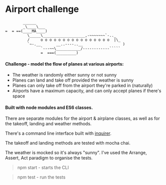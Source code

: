 Airport challenge
=================

```
        ______
        _\____\___
=  = ==(____MA____)
          \_____\___________________,-~~~~~~~`-.._
          /     o o o o o o o o o o o o o o o o  |\_
          `~-.__       __..----..__                  )
                `---~~\___________/------------`````
                =  ===(_________)

```

#### Challenge - model the flow of planes at various airports:

* The weather is randomly either sunny or not sunny
* Planes can land and take off provided the weather is sunny
* Planes can only take off from the airport they're parked in (naturally)
* Airports have a maximum capacity, and can only accept planes if there's space

#### Built with node modules and ES6 classes. 

There are separate modules for the airport & airplane classes, as well as for the takeoff, landing and weather methods.

There's a command line interface built with [inquirer](https://www.npmjs.com/package/inquirer).

The takeoff and landing methods are tested with mocha chai. 

The weather is mocked so it's always "sunny". I've used the Arrange, Assert, Act paradigm to organise the tests.

> npm start - starts the CLI

> npm test - run the tests
